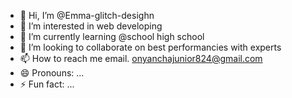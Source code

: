 - 👋 Hi, I’m @Emma-glitch-desighn
- 👀 I’m interested in web developing
- 🌱 I’m currently learning @school high school
- 💞️ I’m looking to collaborate on best performancies with experts
- 📫 How to reach me email. onyanchajunior824@gmail.com
- 😄 Pronouns: ...
- ⚡ Fun fact: ...

<!---
Emma-glitch-desighn/Emma-glitch-desighn is a ✨ special ✨ repository because its `README.md` (this file) appears on your GitHub profile.
You can click the Preview link to take a look at your changes.
--->
